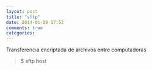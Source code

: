 ```yaml
---
layout: post
title: "sftp"
date: 2014-01-28 17:53
comments: true
categories: 
---
```

Transferencia encriptada de archivos entre computadoras

>$ sftp host

